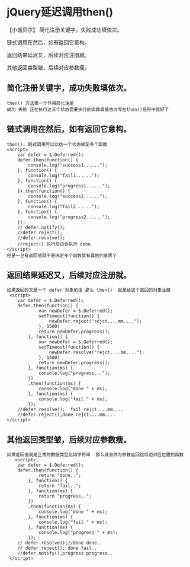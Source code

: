 # jQuery延迟调用then()
【小城贝尔】
简化注册关键字，失败成功填依次。

链式调用在然后，如有返回它意构。

返回结果延迟又，后续对应注册就。

其他返回类型皱，后续对应参数瘦。

## 简化注册关键字，成功失败填依次。
    then() 方法第一个作用简化注册 
    成功 失败 正在执行这三个状态需要执行的函数直接依次写在then()括号中就好了
## 链式调用在然后，如有返回它意构。
    then(); 链式调用可以以给一个状态绑定多个函数
    <script>
        var defer = $.Deferred();
        defer.then(function() {
            console.log("success1......");
        }, function() {
            console.log("fail1......");
        }, function() {
            console.log("progress1......");
        }).then(function() {
            console.log("success2......");
        }, function() {
            console.log("fail2......");
        }, function() {
            console.log("progress2......");
        });
        // defer.notify();
        //defer.reject();
        //defer.resolve();
        //reject() 执行后边会执行 done 
    </script>
    但是一旦有返回值就不是绑定多个函数就有其他的意思了
## 返回结果延迟又，后续对应注册就。
    如果返回的又是一个 defer 对象的话 那么 then()  就是给这个返回的对象注册
     <script>
        var defer = $.Deferred();
        defer.then(function() {
                var newDefer = $.Deferred();
                setTimeout(function() {
                    newDefer.reject("rejct....mm....");
                }, 1500)
                return newDefer.progress();
            }, function() {
                var newDefer = $.Deferred();
                setTimeout(function() {
                    newDefer.resolve("rejct....mm....");
                }, 1500)
                return newDefer.progress();
            }, function(ms) {
                console.log("progress...");
            })
            .then(function(ms) {
                console.log("done " + ms);
            }, function(ms) {
                console.log("fail " + ms);
            });
        //defer.resolve();  fail rejct....mm....
        //defer.reject();done rejct....mm....
    </script>
## 其他返回类型皱，后续对应参数瘦。
    如果返回值就是正常的数据类型比如字符串  那么就会作为参数返回给后边对应位置的函数
       <script>
        var defer = $.Deferred();
        defer.then(function() {
                return "done..";
            }, function() {
                return "fail..";
            }, function(ms) {
                return "progress..";
            })
            .then(function(ms) {
                console.log("done " + ms);
            }, function(ms) {
                console.log("fail " + ms);
            }, function(ms) {
                console.log("progress " + ms);
            });
        // defer.resolve();//done done..
        // defer.reject(); done fail..
        //defer.notify();progress progress..
     </script>